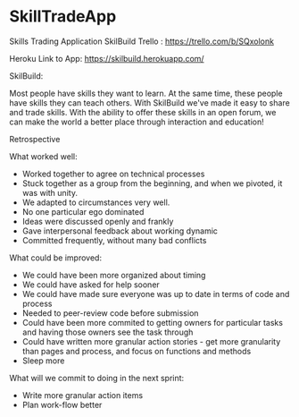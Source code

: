 # SkillTradeApp
Skills Trading Application
SkilBuild Trello : https://trello.com/b/SQxolonk

Heroku Link to App: https://skilbuild.herokuapp.com/

SkilBuild:

Most people have skills they want to learn. At the same time, these people have skills they can teach others. With SkilBuild we've made it easy to share and trade skills. With the ability to offer these skills in an open forum, we can make the world a better place through interaction and education!



Retrospective

What worked well:

- Worked together to agree on technical processes
- Stuck together as a group from the beginning, and when we pivoted, it was with unity.
- We adapted to circumstances very well.
- No one particular ego dominated
- Ideas were discussed openly and frankly
- Gave interpersonal feedback about working dynamic
- Committed frequently, without many bad conflicts

What could be improved:

- We could have been more organized about timing
- We could have asked for help sooner
- We could have made sure everyone was up to date in terms of code and process
- Needed to peer-review code before submission
- Could have been more commited to getting owners for particular tasks and having those owners see the task through
- Could have written more granular action stories - get more granularity than pages and process, and focus on functions and methods
- Sleep more



What will we commit to doing in the next sprint:

- Write more granular action items
- Plan work-flow better

